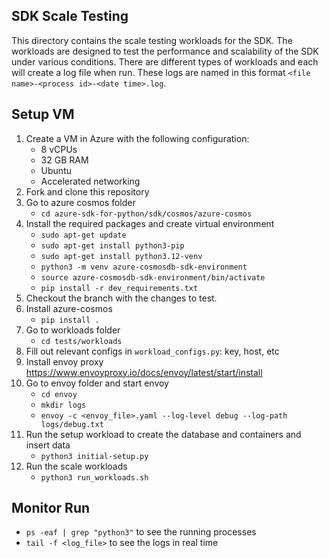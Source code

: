 ## SDK Scale Testing
This directory contains the scale testing workloads for the SDK. The workloads are designed to test the performance 
and scalability of the SDK under various conditions. There are different types of workloads and each will create a log 
file when run. These logs are named in this format `<file name>-<process id>-<date time>.log`. 

## Setup VM
1. Create a VM in Azure with the following configuration:
   - 8 vCPUs
   - 32 GB RAM
   - Ubuntu
   - Accelerated networking
2. Fork and clone this repository
3. Go to azure cosmos folder
   - `cd azure-sdk-for-python/sdk/cosmos/azure-cosmos`
4. Install the required packages and create virtual environment
   - `sudo apt-get update`
   - `sudo apt-get install python3-pip`
   - `sudo apt-get install python3.12-venv`
   - `python3 -m venv azure-cosmosdb-sdk-environment`
   - `source azure-cosmosdb-sdk-environment/bin/activate`
   - `pip install -r dev_requirements.txt`
5. Checkout the branch with the changes to test. 
6. Install azure-cosmos
   - `pip install .`
7. Go to workloads folder
    - `cd tests/workloads`
8. Fill out relevant configs in `workload_configs.py`: key, host, etc
9. Install envoy proxy https://www.envoyproxy.io/docs/envoy/latest/start/install
10. Go to envoy folder and start envoy
    - `cd envoy`
    - `mkdir logs`
    - `envoy -c <envoy_file>.yaml --log-level debug --log-path logs/debug.txt`
11. Run the setup workload to create the database and containers and insert data
    - `python3 initial-setup.py`
12. Run the scale workloads
    - `python3 run_workloads.sh`

## Monitor Run
- `ps -eaf | grep "python3"` to see the running processes
- `tail -f <log_file>` to see the logs in real time 

